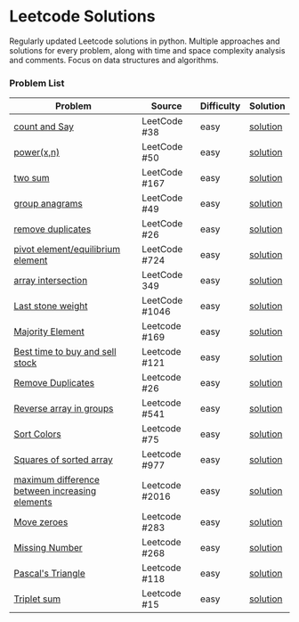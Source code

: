 # Leetcode Solutions

Regularly updated Leetcode solutions in python. Multiple approaches and solutions for every problem, along with time and space complexity analysis and comments. Focus on data structures and algorithms.

### Problem List

| Problem                                                                                                                                     | Source         | Difficulty | Solution                                           |
| ------------------------------------------------------------------------------------------------------------------------------------------- | -------------- | ---------- | -------------------------------------------------- |
| [count and Say](https://leetcode.com/problems/count-and-say/description/)                                                                   | LeetCode #38   | easy       | [solution](./arrays/easy/count_and_say.py)         |
| [power(x,n)](https://leetcode.com/problems/powx-n/description/)                                                                             | LeetCode #50   | easy       | [solution](./warmup/power.py)                      |
| [two sum](https://leetcode.com/problems/two-sum-ii-input-array-is-sorted/description/)                                                      | LeetCode #167  | easy       | [solution](./arrays/easy/2sum.py)                  |
| [group anagrams](https://leetcode.com/problems/group-anagrams/description/)                                                                 | LeetCode #49   | easy       | [solution](./arrays/easy/anagrams2.py)             |
| [remove duplicates](https://leetcode.com/problems/remove-duplicates-from-sorted-array/description/)                                         | LeetCode #26   | easy       | [solution](./arrays/easy/remove_duplicates.py)     |
| [pivot element/equilibrium element](https://leetcode.com/problems/find-pivot-index/description/)                                            | LeetCode #724  | easy       | [solution](./arrays/easy/equilibrium.py)           |
| [array intersection](https://leetcode.com/problems/intersection-of-two-arrays/description/)                                                 | LeetCode 349   | easy       | [solution](./arrays/easy/intersection.py)          |
| [Last stone weight](https://leetcode.com/problems/last-stone-weight/)                                                                       | LeetCode #1046 | easy       | [solution](./arrays/easy/last_stone_weight.py)     |
| [Majority Element](https://leetcode.com/problems/majority-element/description/)                                                             | Leetcode #169  | easy       | [solution](./arrays/easy/majority_element.py)      |
| [Best time to buy and sell stock](https://leetcode.com/problems/best-time-to-buy-and-sell-stock/)                                           | Leetcode #121  | easy       | [solution](./arrays/easy/stock_buy_sell.py)        |
| [Remove Duplicates](https://leetcode.com/problems/remove-duplicates-from-sorted-array/)                                                     | Leetcode #26   | easy       | [solution](./arrays/easy/remove_duplicates.py)     |
| [Reverse array in groups](https://leetcode.com/problems/reverse-string-ii/)                                                                 | Leetcode #541  | easy       | [solution](./arrays/easy/reverse-arr-in-groups.py) |
| [Sort Colors](https://leetcode.com/problems/sort-colors/description/)                                                                       | Leetcode #75   | easy       | [solution](./arrays/easy/sort012.py)               |
| [Squares of sorted array](https://leetcode.com/problems/squares-of-a-sorted-array/)                                                         | Leetcode #977  | easy       | [solution](./arrays/easy/sorted_squares.py)        |
| [maximum difference between increasing elements](https://leetcode.com/problems/maximum-difference-between-increasing-elements/description/) | Leetcode #2016 | easy       | [solution](./arrays/easy/max-difference-2-el.py)   |
| [Move zeroes](https://leetcode.com/problems/missing-number/description/)                                                                    | Leetcode #283  | easy       | [solution](./arrays/easy/movezeroes.py)            |
| [Missing Number](https://leetcode.com/problems/missing-number/description/)                                                                 | Leetcode #268  | easy       | [solution](./arrays/easy/missingno.py)             |
| [Pascal's Triangle](https://leetcode.com/problems/pascals-triangle/description/)                                                            | Leetcode #118  | easy       | [solution](./arrays/easy/pascals_triangle.py)      |
| [Triplet sum](https://leetcode.com/problems/3sum/)                                                                                          | Leetcode #15   | easy       | [solution](./arrays/easy/triplet.py)               |
